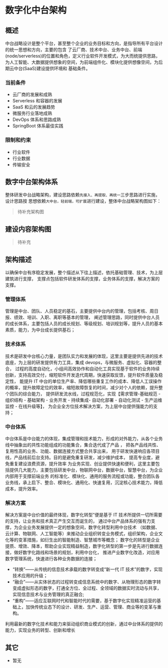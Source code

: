 # 数字化中台架构

## 概述

中台战略设计是整个平台，甚至整个企业的业务目标和方向，是指导所有平台设计的统一思想和方向，主要的包含
了云厂商、技术中台、业务中台、前端(node/serverless)的位置和角色，定义行业软件开发模式，为大而统提供思路，
为人工智能、大数据提供想象的空间，为前端组件化、模块化提供想像空间，为后期云中台(SaaS)建设提供环境和
基础条件。

### 当前条件

- 云厂商的发展和成熟
- Serverless 和容器的发展
- SaaS 和云的发展趋势
- 微服务行业落地成熟
- DevOps 体系和思路成熟
- SpringBoot 体系最佳实践

### 限制和约束

- 行业软件
- 行业数据
- 传输安全

## 数字中台架构体系

整体研发中台战略架构，建设思路依赖`先接入、再提取、再统一`三步思路进行实施，设计思路按
思想依赖`大中台，轻前端，可扩展`进行建设，整体中台战略架构图如下：

> 待补充架构图

## 建设内容架构图

> 待补充

## 架构描述

以确保中台有序稳定发展，整个描述从下往上描述，依托基础管理、技术，为上层建筑进行支撑，
支撑点包括软件研发体系的支撑，业务体系的支撑，解决方案的支撑。

### 管理体系

管理是中台、团队、人员稳定的基石，主要提供中台内的管理，包括考核、周日报、绩效、培训、入职、离职等基本的管理，
阐述管理思路，同时提供中台人员的成长体系，主要包括人员的成长规划、等级规划、培训规划等，提升人员的基本素质，能力，为中台成长提供基石；

### 技术体系

技术是研发中台核心力量，是团队实力和发展的体现，这里主要是提供先进的技术底座，为上层的研发提供有力工具，集成 devops，与微服务、虚拟化、容器的整合，
过程的高度自动化，小组间高效协作和自动化工具实现基于软件的业务持续创新，支持高效交付，缩短软件开发迭代周期，快速获取反馈，提升软件质量及稳定性，
能提升 IT 中台的单位生产率、降低哪些重复工作的成本、降低人工误操作的概率，提升故障定位的效率，缩短故障恢复的时间，减少对个人的依赖，提升整个团队的综合能力，
提供研发流水线，过程规范化，实现【需求管理-基础规范 - 组织结构 - 基础架构 - 业务开发 - 持续集成- 自动化部署 - 自动化测试 - 生产运维监控 - 在线升级等】，
为企业全方位技术解决方案，为上层中台提供强能力的支持；

### 中台体系

中台体系是中台能力的体现，集成管理和技术能力，形成的对外能力，从各个业务线中抽象出的共性功能组成的功能集合，集合迭代成了产品 ，
把各产品线共性、复用性高的业务、功能、数据连接方式整合共享出来，
用于研发快速响应各项目线，产品线前后台支持。目的是避免重复研发，减少维护成本， 提高专业度，避免重复建设浪费资源，提升效率
为业务实现、创业提供快速和便利，这里主要包括提供几大能力，主要包括研发中台，物联网中台，数据中台，智慧中台，为企业内部用于支撑前端业务
的标准化、模块化、通用的服务流程或功能，整合团队各业务线，承上启下、整合、模块化、通用化、快速复用，沉淀核心技术能力，降低成本，提升效率。

### 解决方案

解决方案是中台价值的最终体现，数字化转型”便是基于 IT 技术所提供一切所需要的支持，让业务和技术真正产生交互而诞生的，
通过中台产品体系的强有力支撑，为企业业务发展提供一定的想象空间，数字化转型利用中台技术
（如数据、云计算、物联网、人工智能等）来推动企业组织转变业务模式，组织架构，企业文化等的变革措施，如衍生出的智能制造、智慧城市等概念；
数字化的转型是企业提质、增效、降本，帮助企业实现精益制造，数字化转型的第一步是先进行数据连接，做好数字化路线和场景的规划，利用中台化，
推进产业数字化改造，对应用数字管理系统，快速进行各种业务数据的连接；

- “转换”——从传统的信息技术承载的数字转变成“新一代 IT 技术”的数字，实现技术应用的升级；
- “融合”——从实体状态的过程转变成信息系统中的数字、从物理形态的数字转变成虚拟形态的数字，打通全方位、全过程、全领域的数据实时流动与共享，实现信息技术与业务管理的真正融合;
- “重构”——适应互联网时代和智能时代的需要，基于数字化实现精准运营的基础上，加快传统业态下的设计、研发、生产、运营、管理、商业等的变革与重构。

利用最新的数字化技术和能力来驱动组织商业模式的创新，通过中台体系的提供的能力，实现业务的转型、创新和增长

## 其它

- 暂无

